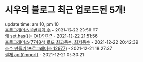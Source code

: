 # 시우의 블로그 최근 업로드된 5개!<br>

update time: am 10, pm 10<br>[프로그래머스 K번째의 수](https://velog.io/@dev_shu/%ED%94%84%EB%A1%9C%EA%B7%B8%EB%9E%98%EB%A8%B8%EC%8A%A4-K%EB%B2%88%EC%A7%B8%EC%9D%98-%EC%88%98) - 2021-12-22 23:58:07<br>
[왜 set.has()는 O(1)인가?](https://velog.io/@dev_shu/%EC%99%9C-set.has%EB%8A%94-O1%EC%9D%B8%EA%B0%80) - 2021-12-22 21:51:56<br>
[프로그래머스(77484) 로또 최고등수, 최저등수](https://velog.io/@dev_shu/%ED%94%84%EB%A1%9C%EA%B7%B8%EB%9E%98%EB%A8%B8%EC%8A%A477484-%EB%A1%9C%EB%98%90-%EC%B5%9C%EA%B3%A0%EB%93%B1%EC%88%98-%EC%B5%9C%EC%A0%80%EB%93%B1%EC%88%98) - 2021-12-22 20:42:39<br>
[소수 만들기(프로그래머스 12977)](https://velog.io/@dev_shu/%EC%86%8C%EC%88%98-%EB%A7%8C%EB%93%A4%EA%B8%B0%ED%94%84%EB%A1%9C%EA%B7%B8%EB%9E%98%EB%A8%B8%EC%8A%A4-12977) - 2021-12-21 18:27:37<br>
[결제 api(i'mport)](https://velog.io/@dev_shu/%EA%B2%B0%EC%A0%9C-apiimport) - 2021-12-21 05:30:21<br>
